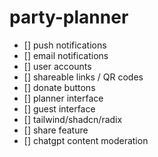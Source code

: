 # party-planner

- [] push notifications
- [] email notifications
- [] user accounts
- [] shareable links / QR codes
- [] donate buttons
- [] planner interface
- [] guest interface
- [] tailwind/shadcn/radix
- [] share feature
- [] chatgpt content moderation
